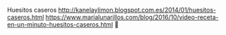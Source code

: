 Huesitos caseros	http://kanelaylimon.blogspot.com.es/2014/01/huesitos-caseros.html	https://www.marialunarillos.com/blog/2016/10/video-receta-en-un-minuto-huesitos-caseros.html
਍